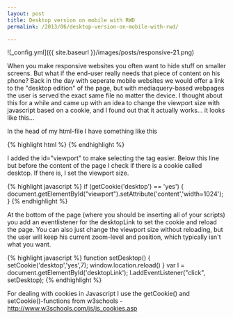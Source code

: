 ```yaml
---
layout: post
title: Desktop version on mobile with RWD
permalink: /2013/06/desktop-version-on-mobile-with-rwd/

---
```


![_config.yml]({{ site.baseurl }}/images/posts/responsive-21.png)

When you make responsive websites you often want to hide stuff on smaller screens. But what if the end-user really needs that piece of content on his phone? Back in the day with seperate mobile websites we would offer a link to the "desktop edition" of the page, but with mediaquery-based webpages the user is served the exact same file no matter the device. I thought about this for a while and came up with an idea to change the viewport size with javascript based on a cookie, and I found out that it actually works… it looks like this…

In the head of my html-file I have something like this

{% highlight html %}
<meta name="viewport" content="width=device-width, maximum-scale=1" id="viewport">
{% endhighlight %}

I added the id="viewport" to make selecting the tag easier. Below this line but before the content of the page I check if there is a cookie called desktop. If there is, I set the viewport size.

{% highlight javascript %}
if (getCookie('desktop') == 'yes') {
  document.getElementById("viewport").setAttribute('content','width=1024');
}
{% endhighlight %}

At the bottom of the page (where you should be inserting all of your scripts) you add an eventlistener for the desktopLink to set the cookie and reload the page. You can also just change the viewport size without reloading, but the user will keep his current zoom-level and position, which typically isn't what you want.

{% highlight javascript %}
function setDesktop() {
  setCookie('desktop','yes',7);
  window.location.reload()
}
var l = document.getElementById('desktopLink');
l.addEventListener("click", setDesktop);
{% endhighlight %}

For dealing with cookies in Javascript I use the getCookie() and setCookie()-functions from w3schools - http://www.w3schools.com/js/js_cookies.asp